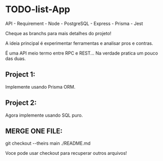 # TODO-list-App

API - Requirement - Node - PostgreSQL - Express - Prisma - Jest

Cheque as branchs para mais detalhes do projeto! 

A ideia principal é experimentar ferramentas e analisar pros e contras.

É uma API meio termo entre RPC e REST... Na verdade pratica um pouco das duas.

## Project 1:

Implemente usando Prisma ORM.

## Project 2:

Agora implemente usando SQL puro.

## MERGE ONE FILE:
git checkout --theirs main ./README.md

Voce pode usar checkout para recuperar outros arquivos!